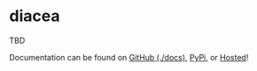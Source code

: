 # diacea

TBD

Documentation can be found on [GitHub (./docs)](./docs), [PyPi](https://pypi.org/project/diacea/), or [Hosted](https://diacea.kyleking.me/)!
